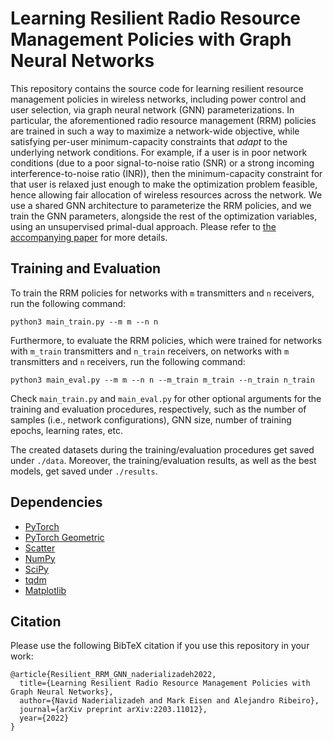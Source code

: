 # Learning Resilient Radio Resource Management Policies with Graph Neural Networks

This repository contains the source code for learning resilient resource management policies in wireless networks, including power control and user selection, via graph neural network (GNN) parameterizations. In particular, the aforementioned radio resource management (RRM) policies are trained in such a way to maximize a network-wide objective, while satisfying per-user minimum-capacity constraints that *adapt* to the underlying network conditions. For example, if a user is in poor network conditions (due to a poor signal-to-noise ratio (SNR) or a strong incoming interference-to-noise ratio (INR)), then the minimum-capacity constraint for that user is relaxed just enough to make the optimization problem feasible, hence allowing fair allocation of wireless resources across the network. We use a shared GNN architecture to parameterize the RRM policies, and we train the GNN parameters, alongside the rest of the optimization variables, using an unsupervised primal-dual approach. Please refer to [the accompanying paper](https://arxiv.org/abs/2203.11012) for more details.

## Training and Evaluation

To train the RRM policies for networks with `m` transmitters and `n` receivers, run the following command:

```
python3 main_train.py --m m --n n
```

Furthermore, to evaluate the RRM policies, which were trained for networks with `m_train` transmitters and `n_train` receivers, on networks with `m` transmitters and `n` receivers, run the following command:

```
python3 main_eval.py --m m --n n --m_train m_train --n_train n_train
```

Check `main_train.py` and `main_eval.py` for other optional arguments for the training and evaluation procedures, respectively, such as the number of samples (i.e., network configurations), GNN size, number of training epochs, learning rates, etc.

The created datasets during the training/evaluation procedures get saved under `./data`. Moreover, the training/evaluation results, as well as the best models, get saved under `./results`.

## Dependencies

* [PyTorch](https://pytorch.org/)
* [PyTorch Geometric](https://pytorch-geometric.readthedocs.io/en/latest/index.html)
* [Scatter](https://pytorch-scatter.readthedocs.io/en/latest/functions/scatter.html)
* [NumPy](https://numpy.org/)
* [SciPy](https://scipy.org/)
* [tqdm](https://tqdm.github.io/)
* [Matplotlib](https://matplotlib.org/)

## Citation

Please use the following BibTeX citation if you use this repository in your work:

```
@article{Resilient_RRM_GNN_naderializadeh2022,
  title={Learning Resilient Radio Resource Management Policies with Graph Neural Networks},
  author={Navid Naderializadeh and Mark Eisen and Alejandro Ribeiro},
  journal={arXiv preprint arXiv:2203.11012},
  year={2022}
}
```
